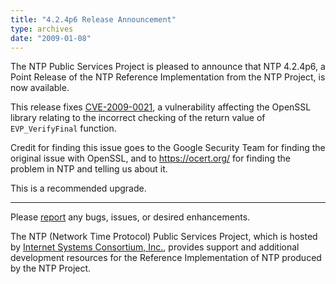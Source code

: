 ```yaml
---
title: "4.2.4p6 Release Announcement"
type: archives
date: "2009-01-08"
---
```


The NTP Public Services Project is pleased to announce that NTP 4.2.4p6, a Point Release of the NTP Reference Implementation from the NTP Project, is now available.

This release fixes [CVE-2009-0021](https://nvd.nist.gov/vuln/detail/CVE-2009-0021), a vulnerability affecting the OpenSSL library relating to the incorrect checking of the return value of `EVP_VerifyFinal` function.

Credit for finding this issue goes to the Google Security Team for finding the original issue with OpenSSL, and to https://ocert.org/ for finding the problem in NTP and telling us about it.

This is a recommended upgrade.

* * *

Please [report](https://bugs.ntp.org/) any bugs, issues, or desired enhancements.

The NTP (Network Time Protocol) Public Services Project, which is hosted by [Internet Systems Consortium, Inc.](https://www.isc.org/), provides support and additional development resources for the Reference Implementation of NTP produced by the NTP Project.